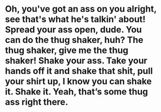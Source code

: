 # Oh, you've got an ass on you alright, see that's what he's talkin' about! Spread your ass open, dude. You can do the thug shaker, huh? The thug shaker, give me the thug shaker! Shake your ass. Take your hands off it and shake that shit, pull your shirt up, I know you can shake it. Shake it. Yeah, that’s some thug ass right there.